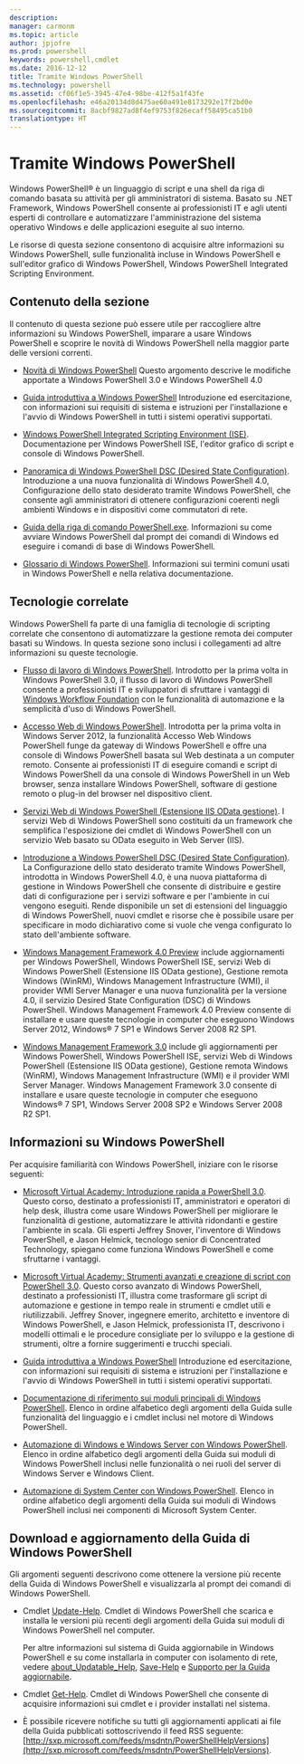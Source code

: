 ```yaml
---
description: 
manager: carmonm
ms.topic: article
author: jpjofre
ms.prod: powershell
keywords: powershell,cmdlet
ms.date: 2016-12-12
title: Tramite Windows PowerShell
ms.technology: powershell
ms.assetid: cf06f1e5-3945-47e4-98be-412f5a1f43fe
ms.openlocfilehash: e46a20134d8d475ae60a491e8173292e17f2bd0e
ms.sourcegitcommit: 8acbf9827ad8f4ef9753f826ecaff58495ca51b0
translationtype: HT
---
```

# <a name="using-windows-powershell"></a>Tramite Windows PowerShell
Windows PowerShell® è un linguaggio di script e una shell da riga di comando basata su attività per gli amministratori di sistema. Basato su .NET Framework, Windows PowerShell consente ai professionisti IT e agli utenti esperti di controllare e automatizzare l'amministrazione del sistema operativo Windows e delle applicazioni eseguite al suo interno.

Le risorse di questa sezione consentono di acquisire altre informazioni su Windows PowerShell, sulle funzionalità incluse in Windows PowerShell e sull'editor grafico di Windows PowerShell, Windows PowerShell Integrated Scripting Environment.

## <a name="whats-in-this-section"></a>Contenuto della sezione
Il contenuto di questa sezione può essere utile per raccogliere altre informazioni su Windows PowerShell, imparare a usare Windows PowerShell e scoprire le novità di Windows PowerShell nella maggior parte delle versioni correnti.

-   [Novità di Windows PowerShell](../../whats-new/What-s-New-in-Windows-PowerShell-50.md) Questo argomento descrive le modifiche apportate a Windows PowerShell 3.0 e Windows PowerShell 4.0

-   [Guida introduttiva a Windows PowerShell](../Getting-Started-with-Windows-PowerShell.md) Introduzione ed esercitazione, con informazioni sui requisiti di sistema e istruzioni per l'installazione e l'avvio di Windows PowerShell in tutti i sistemi operativi supportati.

-   [Windows PowerShell Integrated Scripting Environment (ISE)](Windows-PowerShell-Integrated-Scripting-Environment--ISE-.md). Documentazione per Windows PowerShell ISE, l'editor grafico di script e console di Windows PowerShell.

-   [Panoramica di Windows PowerShell DSC (Desired State Configuration)](https://technet.microsoft.com/en-us/library/04c9e716-822c-40f0-8fdf-f2dda8abd888). Introduzione a una nuova funzionalità di Windows PowerShell 4.0, Configurazione dello stato desiderato tramite Windows PowerShell, che consente agli amministratori di ottenere configurazioni coerenti negli ambienti Windows e in dispositivi come commutatori di rete.

-   [Guida della riga di comando PowerShell.exe](../../core-powershell/console/PowerShell.exe-Command-Line-Help.md). Informazioni su come avviare Windows PowerShell dal prompt dei comandi di Windows ed eseguire i comandi di base di Windows PowerShell.

-   [Glossario di Windows PowerShell](../../Windows-PowerShell-Glossary.md). Informazioni sui termini comuni usati in Windows PowerShell e nella relativa documentazione.

## <a name="related-technologies"></a>Tecnologie correlate
Windows PowerShell fa parte di una famiglia di tecnologie di scripting correlate che consentono di automatizzare la gestione remota dei computer basati su Windows. In questa sezione sono inclusi i collegamenti ad altre informazioni su queste tecnologie.

-   [Flusso di lavoro di Windows PowerShell](http://technet.microsoft.com/library/jj134242.aspx). Introdotto per la prima volta in Windows PowerShell 3.0, il flusso di lavoro di Windows PowerShell consente a professionisti IT e sviluppatori di sfruttare i vantaggi di [Windows Workflow Foundation](http://msdn.microsoft.com/library/ee342461.aspx) con le funzionalità di automazione e la semplicità d'uso di Windows PowerShell.

-   [Accesso Web di Windows PowerShell](http://technet.microsoft.com/library/hh831611.aspx). Introdotta per la prima volta in Windows Server 2012, la funzionalità Accesso Web Windows PowerShell funge da gateway di Windows PowerShell e offre una console di Windows PowerShell basata sul Web destinata a un computer remoto. Consente ai professionisti IT di eseguire comandi e script di Windows PowerShell da una console di Windows PowerShell in un Web browser, senza installare Windows PowerShell, software di gestione remoto o plug-in del browser nel dispositivo client.

-   [Servizi Web di Windows PowerShell (Estensione IIS OData gestione)](http://msdn.microsoft.com/library/windows/desktop/hh880865.aspx). I servizi Web di Windows PowerShell sono costituiti da un framework che semplifica l'esposizione dei cmdlet di Windows PowerShell con un servizio Web basato su OData eseguito in Web Server (IIS).

-   [Introduzione a Windows PowerShell DSC (Desired State Configuration)](https://technet.microsoft.com/en-us/library/c134aa32-b085-4656-9a89-955d8ff768d0). La Configurazione dello stato desiderato tramite Windows PowerShell, introdotta in Windows PowerShell 4.0, è una nuova piattaforma di gestione in Windows PowerShell che consente di distribuire e gestire dati di configurazione per i servizi software e per l'ambiente in cui vengono eseguiti. Rende disponibile un set di estensioni del linguaggio di Windows PowerShell, nuovi cmdlet e risorse che è possibile usare per specificare in modo dichiarativo come si vuole che venga configurato lo stato dell'ambiente software.

-   [Windows Management Framework 4.0 Preview](http://go.microsoft.com/fwlink/?LinkID=293881) include aggiornamenti per Windows PowerShell, Windows PowerShell ISE, servizi Web di Windows PowerShell (Estensione IIS OData gestione), Gestione remota Windows (WinRM), Windows Management Infrastructure (WMI), il provider WMI Server Manager e una nuova funzionalità per la versione 4.0, il servizio Desired State Configuration (DSC) di Windows PowerShell. Windows Management Framework 4.0 Preview consente di installare e usare queste tecnologie in computer che eseguono Windows Server 2012, Windows® 7 SP1 e Windows Server 2008 R2 SP1.

-   [Windows Management Framework 3.0](http://www.microsoft.com/download/details.aspx?id=34595) include gli aggiornamenti per Windows PowerShell, Windows PowerShell ISE, servizi Web di Windows PowerShell (Estensione IIS OData gestione), Gestione remota Windows (WinRM), Windows Management Infrastructure (WMI) e il provider WMI Server Manager. Windows Management Framework 3.0 consente di installare e usare queste tecnologie in computer che eseguono Windows® 7 SP1, Windows Server 2008 SP2 e Windows Server 2008 R2 SP1.

## <a name="learning-windows-powershell"></a>Informazioni su Windows PowerShell
Per acquisire familiarità con Windows PowerShell, iniziare con le risorse seguenti:

-   [Microsoft Virtual Academy: Introduzione rapida a PowerShell 3.0](https://mva.microsoft.com/en-us/training-courses/getting-started-with-powershell-3-0-jump-start-8276). Questo corso, destinato a professionisti IT, amministratori e operatori di help desk, illustra come usare Windows PowerShell per migliorare le funzionalità di gestione, automatizzare le attività ridondanti e gestire l'ambiente in scala. Gli esperti Jeffrey Snover, l'inventore di Windows PowerShell, e Jason Helmick, tecnologo senior di Concentrated Technology, spiegano come funziona Windows PowerShell e come sfruttarne i vantaggi.

-   [Microsoft Virtual Academy: Strumenti avanzati e creazione di script con PowerShell 3.0](https://mva.microsoft.com/en-US/training-courses/advanced-tools-scripting-with-powershell-30-jump-start-8277). Questo corso avanzato di Windows PowerShell, destinato a professionisti IT, illustra come trasformare gli script di automazione e gestione in tempo reale in strumenti e cmdlet utili e riutilizzabili. Jeffrey Snover, ingegnere emerito, architetto e inventore di Windows PowerShell, e Jason Helmick, professionista IT, descrivono i modelli ottimali e le procedure consigliate per lo sviluppo e la gestione di strumenti, oltre a fornire suggerimenti e trucchi speciali.

-   [Guida introduttiva a Windows PowerShell](../Getting-Started-with-Windows-PowerShell.md) Introduzione ed esercitazione, con informazioni sui requisiti di sistema e istruzioni per l'installazione e l'avvio di Windows PowerShell in tutti i sistemi operativi supportati.

-   [Documentazione di riferimento sui moduli principali di Windows PowerShell](http://technet.microsoft.com/library/hh847741(v=wps.630).aspx). Elenco in ordine alfabetico degli argomenti della Guida sulle funzionalità del linguaggio e i cmdlet inclusi nel motore di Windows PowerShell.

-   [Automazione di Windows e Windows Server con Windows PowerShell](http://technet.microsoft.com/library/dn249523.aspx). Elenco in ordine alfabetico degli argomenti della Guida sui moduli di Windows PowerShell inclusi nelle funzionalità o nei ruoli del server di Windows Server e Windows Client.

-   [Automazione di System Center con Windows PowerShell](https://technet.microsoft.com/en-us/library/mt156962.aspx). Elenco in ordine alfabetico degli argomenti della Guida sui moduli di Windows PowerShell inclusi nei componenti di Microsoft System Center.

## <a name="downloading-and-updating-windows-powershell-help"></a>Download e aggiornamento della Guida di Windows PowerShell
Gli argomenti seguenti descrivono come ottenere la versione più recente della Guida di Windows PowerShell e visualizzarla al prompt dei comandi di Windows PowerShell.

-   Cmdlet [Update-Help](http://technet.microsoft.com/library/hh849720.aspx). Cmdlet di Windows PowerShell che scarica e installa le versioni più recenti degli argomenti della Guida sui moduli di Windows PowerShell nel computer.

    Per altre informazioni sul sistema di Guida aggiornabile in Windows PowerShell e su come installarla in computer con isolamento di rete, vedere [about_Updatable_Help](http://technet.microsoft.com/library/hh847735.aspx), [Save-Help](http://technet.microsoft.com/library/hh849724.aspx) e [Supporto per la Guida aggiornabile](http://msdn.microsoft.com/library/hh852754.aspx).

-   Cmdlet [Get-Help](http://technet.microsoft.com/library/hh849696(v=wps.630).aspx). Cmdlet di Windows PowerShell che consente di acquisire informazioni sui cmdlet e i provider installati nel sistema.

-   È possibile ricevere notifiche su tutti gli aggiornamenti applicati ai file della Guida pubblicati sottoscrivendo il feed RSS seguente: [http://sxp.microsoft.com/feeds/msdntn/PowerShellHelpVersions](http://sxp.microsoft.com/feeds/msdntn/PowerShellHelpVersions).


